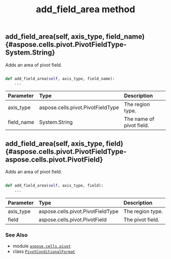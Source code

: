 ﻿---
title: add_field_area method
second_title: Aspose.Cells for Python via .NET API References
description: 
type: docs
weight: 30
url: /aspose.cells.pivot/pivotconditionalformat/add_field_area/
is_root: false
---

## add_field_area(self, axis_type, field_name) {#aspose.cells.pivot.PivotFieldType-System.String}

Adds an area of pivot field.



```python

def add_field_area(self, axis_type, field_name):
    ...
```


| Parameter | Type | Description |
| :- | :- | :- |
| axis_type | aspose.cells.pivot.PivotFieldType | The region type. |
| field_name | System.String | The name of pivot field. |


## add_field_area(self, axis_type, field) {#aspose.cells.pivot.PivotFieldType-aspose.cells.pivot.PivotField}

Adds an area of pivot field.



```python

def add_field_area(self, axis_type, field):
    ...
```


| Parameter | Type | Description |
| :- | :- | :- |
| axis_type | aspose.cells.pivot.PivotFieldType | The region type. |
| field | aspose.cells.pivot.PivotField | The pivot field. |



### See Also
* module [`aspose.cells.pivot`](../../)
* class [`PivotConditionalFormat`](/cells/python-net/aspose.cells.pivot/pivotconditionalformat)

